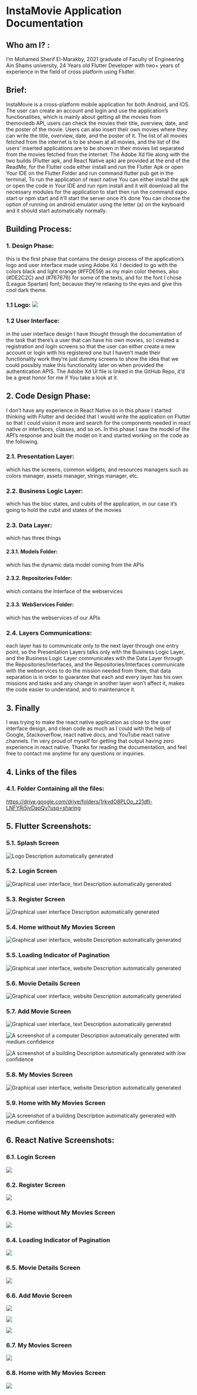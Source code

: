 # InstaMovie Application Documentation

## Who am I? :

I’m Mohamed Sherif El-Marakby, 2021 graduate of Faculty of Engineering Ain Shams
university, 24 Years old Flutter Developer with two+ years of experience in the
field of cross platform using Flutter.

## Brief:

InstaMovie is a cross-platform mobile application for both Android, and IOS. The
user can create an account and login and use the application’s functionalities,
which is mainly about getting all the movies from themoviedb API, users can
check the movies their title, overview, date, and the poster of the movie. Users
can also insert their own movies where they can write the title, overview, date,
and the poster of it. The list of all movies fetched from the internet is to be
shown at all movies, and the list of the users’ inserted applications are to be
shown in their movies list separated from the movies fetched from the internet.
The Adobe Xd file along with the two builds (Flutter apk, and React Native apk)
are provided at the end of the ReadMe, for the Flutter code either install and
run the Flutter Apk or open Your IDE on the Flutter Folder and run command
flutter pub get in the terminal, To run the application of react native You can
either install the apk or open the code in Your IDE and run npm install and it
will download all the necessary modules for the application to start then run
the command expo start or npm start and it’ll start the server once it’s done
You can choose the option of running on android emulator using the letter (a) on
the keyboard and it should start automatically normally.

## Building Process:

### 1. Design Phase:
this is the first phase that contains the design process of the application’s logo and user interface made using Adobe Xd. I decided to go with the colors black and light orange (\#FFDE59) as my main color themes, also (\#DE2C2C) and (\#767676) for some of the texts, and for the font I chose (League Spartan) font; because they’re relaxing to the eyes and give this cool dark theme.

### 1.1 Logo: ![](media/cc848a6b5a327620041481716997fc69.png)

### 1.2 User Interface:
in the user interface design I have thought through the documentation of the task that there’s a user that can have his own movies, so I created a registration and login screens so that the user can either create a new account or login with his registered one but I haven’t made their functionality work they’re just dummy screens to show the idea that we could possibly make this functionality later on when provided the authentication APIS. The Adobe Xd UI file is linked in the GitHub Repo, it’d be a great honor for me if You take a look at it.

## 2. Code Design Phase:
I don’t have any experience in React Native so in this phase I started thinking with Flutter and decided that I would write the application on Flutter so that I could vision it more and search for the components needed in react native or interfaces, classes, and so on. In this phase I saw the model of the API’s response and built the model on it and started working on the code as the following.

### 2.1. Presentation Layer:
which has the screens, common widgets, and resources managers such as colors manager, assets manager, strings manager, etc.

### 2.2. Business Logic Layer:
which has the bloc states, and cubits of the application, in our case it’s going to hold the cubit and states of the movies

### 2.3. Data Layer:
which has three things

#### 2.3.1. Models Folder:
which has the dynamic data model coming from the APIs

#### 2.3.2. Repositories Folder:
which contains the Interface of the webservices

#### 2.3.3. WebServices Folder:
which has the webservices of our APIs

### 2.4. Layers Communications:
each layer has to communicate only to the next layer through one entry point, so the Presentation Layers talks only with the Business Logic Layer, and the Business Logic Layer communicates with the Data Layer through the Repositories/Interfaces, and the Repositories/Interfaces communicate with the webservices to do the mission needed from them, that data separation is in order to guarantee that each and every layer has his own missions and tasks and any change in another layer won’t affect it, makes the code easier to understand, and to maintenance it.

## 3. Finally

I was trying to make the react native application as close to the user interface
design, and clean code as much as I could with the help of Google,
Stackoverflow, react native docs, and YouTube react native channels. I’m very
proud of myself for getting that output having zero experience in react native.
Thanks for reading the documentation, and feel free to contact me anytime for
any questions or inquiries.

## 4. Links of the files

### 4.1. Folder Containing all the files:
https://drive.google.com/drive/folders/1rkvdO8PLOo_z21dfl-LNFYRi5jvDapQy?usp=sharing

## 5. Flutter Screenshots:

### 5.1. Splash Screen

![Logo Description automatically
generated](media/78cf79fca50fb64b18826f360e92c8b2.png)

### 5.2. Login Screen

![Graphical user interface, text Description automatically
generated](media/ca20ee8a9775d365f9777ae4b34fe65b.png)

### 5.3. Register Screen

![Graphical user interface Description automatically
generated](media/d536dd085c52a3fa8c7e1b66cb82222d.png)

### 5.4. Home without My Movies Screen

![Graphical user interface, website Description automatically
generated](media/f87e75043f7db74b2f0d38939a4e9c98.png)

### 5.5. Loading Indicator of Pagination

![Graphical user interface, website Description automatically
generated](media/c1e51afda75b9306b246763aca19e7eb.png)

### 5.6. Movie Details Screen

![Graphical user interface, website Description automatically
generated](media/07eca46b855ee486855a8378ce9f1db0.png)

### 5.7. Add Movie Screen

![Graphical user interface, text Description automatically
generated](media/eccc9495d8548286108537c4ebcd1de0.png)

![A screenshot of a computer Description automatically generated with medium
confidence](media/96f7bc55dd166f1c840494a2c4d10275.png)

![A screenshot of a building Description automatically generated with low
confidence](media/2115eb343b3689aa6c25f58bb05f928f.png)

### 5.8. My Movies Screen

![Graphical user interface, website Description automatically
generated](media/2dea615b81089c8cf1cc6b8026eeb287.png)

### 5.9. Home with My Movies Screen

![A screenshot of a building Description automatically generated with medium
confidence](media/e4e37e7ccc1668f685d8ff31b858607e.png)

## 6. React Native Screenshots:

### 6.1. Login Screen

![](media/287129f92e0171cad0fdefaf1a22eb37.png)

### 6.2. Register Screen

![](media/76171ee1714158f8e75f294c34e431d4.png)

### 6.3. Home without My Movies Screen

![](media/deda7842d1dd0409d9d2987014c03f44.png)

### 6.4. Loading Indicator of Pagination

![](media/d61ee0536a34ce8da2df1e9e99969995.png)

### 6.5. Movie Details Screen

![](media/811caf780d853cfac207b5f818393d79.png)

### 6.6. Add Movie Screen

![](media/e9756a3e4a6b8bc68f4d382eba411cce.png)

![](media/b780e4d8f0858966bedb5de97bb7b384.png)

![](media/d7e3a28e4dd7117be6c8506d0ea1c448.png)

### 6.7. My Movies Screen

![](media/5d96d0629b26288fa57c66dca68692da.png)

### 6.8. Home with My Movies Screen

![](media/2aadb70f6768091ea77cd23f7e15cb69.png)
